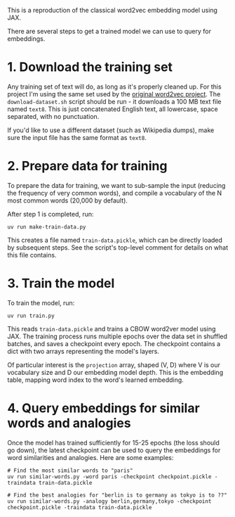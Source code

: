 This is a reproduction of the classical word2vec embedding model using JAX.

There are several steps to get a trained model we can use to query for
embeddings.

# 1. Download the training set

Any training set of text will do, as long as it's properly cleaned up. For this
project I'm using the same set used by the
[original word2vec project](https://code.google.com/archive/p/word2vec/).
The `download-dataset.sh` script should be run - it downloads a 100 MB
text file named `text8`. This is just concatenated English text, all lowercase,
space separated, with no punctuation.

If you'd like to use a different dataset (such as Wikipedia dumps), make sure
the input file has the same format as `text8`.

# 2. Prepare data for training

To prepare the data for training, we want to
sub-sample the input (reducing the frequency of very common words), and compile
a vocabulary of the N most common words (20,000 by default).

After step 1 is completed, run:

    uv run make-train-data.py

This creates a file named `train-data.pickle`, which can be directly loaded
by subsequent steps. See the script's top-level comment for details on what
this file contains.

# 3. Train the model

To train the model, run:

    uv run train.py

This reads `train-data.pickle` and trains a CBOW word2ver model using JAX. The
training process runs multiple epochs over the data set in shuffled batches,
and saves a checkpoint every epoch. The checkpoint contains a dict with two
arrays representing the model's layers.

Of particular interest is the `projection` array, shaped (V, D) where V
is our vocabulary size and D our embedding model depth. This is the embedding
table, mapping word index to the word's learned embedding.

# 4. Query embeddings for similar words and analogies

Once the model has trained sufficiently for 15-25 epochs (the loss should go
down), the latest checkpoint can be used to query the embeddings for word
similarities and analogies. Here are some examples:

    # Find the most similar words to "paris"
    uv run similar-words.py -word paris -checkpoint checkpoint.pickle -traindata train-data.pickle

    # Find the best analogies for "berlin is to germany as tokyo is to ??"
    uv run similar-words.py -analogy berlin,germany,tokyo -checkpoint checkpoint.pickle -traindata train-data.pickle

